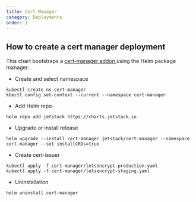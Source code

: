 ```yaml
---
title: Cert Manager 
category: Deployments
order: 1
---
```


## How to create a cert manager deployment
This chart bootstraps a <a href="https://artifacthub.io/packages/helm/cert-manager/cert-manager" target="_blank"> cert-manager addon </a> using the Helm package manager. 

* Create and select namespace
```
kubectl create ns cert-manager
kbectl config set-context --current --namespace cert-manager
  ```

* Add Helm repo
``` 
helm repo add jetstack https://charts.jetstack.io 
```

* Upgrade or install release
```
helm upgrade --install cert-manager jetstack/cert-manager --namespace cert-manager --set installCRDs=true 
```
  
* Create cert-issuer
```
kubectl apply -f cert-manager/letsencrypt-production.yaml
kubectl apply -f cert-manager/letsencrypt-staging.yaml
```

* Uninstallation
``` 
helm uninstall cert-manager 
```